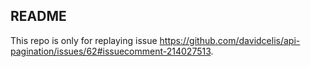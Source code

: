 ## README

This repo is only for replaying issue https://github.com/davidcelis/api-pagination/issues/62#issuecomment-214027513.


